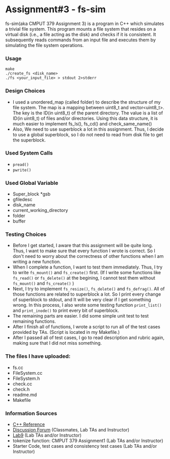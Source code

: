 # Assignment#3 - fs-sim
fs-sim(aka CMPUT 379 Assignment 3) is a program in C++ which simulates a trivial file system. 
This program mounts a file system that resides on a virtual disk (i.e., a file acting as the disk)
and checks if it is consistent. It subsequently reads commands from an input file and executes them 
by simulating the file system operations.

### Usage
```
make
./create_fs <disk_name>
./fs <your_input_file> > stdout 2>stderr
```


### Design Choices
- I used a unordered_map (called folder) to describe the structure of my file system. The map is a mapping between uint8_t and vector<uint8_t>. The key is the ID(in uint8_t) of the parent directory. The value is a list of ID(in uint8_t) of files and/or directories. Using this data structure, it is much easier to implement fs_ls(), fs_cd() and check_same_name()
- Also, We need to use superblock a lot in this assignment. Thus, I decide to use a global superblock, so I do not need to read from disk file to get the superblock. 



### Used System Calls
- `pread()`
- `pwrite()`

### Used Global Variable
- Super_block *gsb
- gfiledesc
- disk_name
- current_working_directory
- folder
- buffer



### Testing Choices
- Before I get started, I aware that this assignment will be quite long. Thus, I want to make sure that every function
I wrote is correct.
So I don't need to worry about the correctness of other functions when I am writing a new function.
- When I complete a function, I want to test them immediately. Thus, I try to write `fs_mount()` and `fs_create()` first.
 (If I write some functions like `fs_read()` or `fs_delete()` at the begining, I cannot test them without  
 `fs_mount()` and `fs_create()` )
- Next, I try to implement `fs_resize()`, `fs_delete()` and `fs_defrag()`. All of those functions are related to superblock a lot. So I print every change of superblock to stdout, and It will be very clear if I get something wrong. In this process, I also wrote  some testing function `print_list()` and `print_inode()` to print every bit of superblock.
- The remaining parts are easier. I did some simple unit test to test remaining functions.
- After I finish all of functions, I wrote a script to run all of the test cases provided by TAs. (Script is located in my Makefile.)
- After I passed all of test cases, I go to read description and rubric again, making sure that I did not miss something. 



### The files I have uploaded:
- fs.cc 
- FileSystem.cc
- FileSystem.h 
- check.cc 
- check.h
- readme.md
- Makefile



### Information Sources
- [C++ Reference](http://www.cplusplus.com/reference/stl/) 
- [Discussion Forum](https://eclass.srv.ualberta.ca/mod/forum/view.php?id=3735393) (Classmates, Lab TAs and Instructor)
- [Lab9](https://eclass.srv.ualberta.ca/pluginfile.php/5476760/mod_resource/content/1/379%20Lab%2010.pdf)  (Lab TAs and/or Instructor)
- tokenize function: CMPUT 379 Assignment1  (Lab TAs and/or Instructor)
- Starter Code, test cases and consistency test cases  (Lab TAs and/or Instructor)

